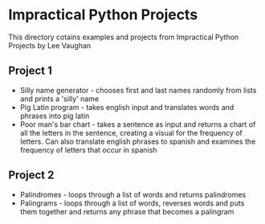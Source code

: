 # Impractical Python Projects

This directory cotains examples and projects from Impractical Python Projects by Lee Vaughan

## Project 1

- Silly name generator - chooses first and last names randomly from lists and prints a 'silly' name
- Pig Latin program - takes english input and translates words and phrases into pig latin
- Poor man's bar chart - takes a sentence as input and returns a chart of all the letters in the sentence, creating a visual for the frequency of letters. Can also translate english phrases to spanish and examines the frequency of letters that occur in spanish


## Project 2

- Palindromes - loops through a list of words and returns palindromes 
- Palingrams - loops through a list of words, reverses words and puts them together and returns any phrase that becomes a palingram